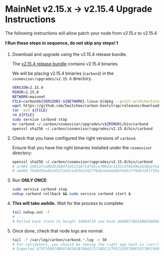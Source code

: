 # MainNet v2.15.x -> v2.15.4 Upgrade Instructions

The following instructions will allow patch your node from v2.15.x to v2.15.4

**:exclamation: Run these steps in sequence, do not skip any steps! :exclamation:**

1. Download and upgrade using the v2.15.4 release bundle.

    The [v2.15.4 release bundle](https://github.com/Switcheo/carbon-bootstrap/releases/tag/v2.15.4) contains v2.15.4 binaries.

    We will be placing v2.15.4 binaries (`carbond`) in the `cosmovisor/upgrades/v2.15.0` directory. 

    ```bash
    VERSION=2.15.4
    MINOR=2.15.0
    NETWORK=mainnet
    FILE=carbond${VERSION}-${NETWORK}.linux-$(dpkg --print-architecture).tar.gz
    wget https://github.com/Switcheo/carbon-bootstrap/releases/download/v${VERSION}/${FILE}
    tar -xvf ${FILE}
    rm ${FILE}
    sudo service carbond stop
    mv carbond ~/.carbon/cosmovisor/upgrades/v${MINOR}/bin/carbond
    openssl sha256 ~/.carbon/cosmovisor/upgrades/v2.15.0/bin/carbond
    ```

2. Check that you have configured the right versions of `carbond`.

    Ensure that you have the right binaries installed under the `cosmovisor` directory:

    ```bash
    openssl sha256 ~/.carbon/cosmovisor/upgrades/v2.15.0/bin/carbond
    # arm64 2961afca00d53b84f165151bf14f45cef06d3c1333c0f6849eeb38ba7ead10da
    # amd64 f9e045ba561d527a5dcad53e2342776decba4ee6bfe651ff9db3361f19a75c54
    ```

3. Run **ONLY ONCE**:

    ```bash
    sudo service carbond stop
    nohup carbond rollback && sudo service carbond start &
    ```
    
4. **This will take awhile.** Wait for the process to complete:

    ```bash
    tail nohup.out -f
    # ...
    # Rolled back state to height 34604710 and hash 066B077B01AB6918D08F1CFD29B59FCEF4F7AFD374925E7DF6A9468C1076A376
    ```

5. Once done, check that node logs are normal:

    ```bash
    tail -f /var/log/carbon/carbond.*.log -n 50
    # For validators, you should be seeing the right app hash in /var/log/carbon.err.log:
    # Expected A75F1E6074B607A63A2B70AA5C5738DC1279521EE67B0E1937BFC94017BD31D2
    ```
